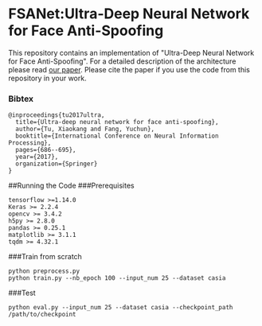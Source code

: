 # FSANet:Ultra-Deep Neural Network for Face Anti-Spoofing
This repository contains an implementation of "Ultra-Deep Neural Network for Face Anti-Spoofing". 
For a detailed description of the architecture please read [our paper](https://link.springer.com/chapter/10.1007/978-3-319-70096-0_70).
Please cite the paper if you use the code from this repository in your work.

### Bibtex
```
@inproceedings{tu2017ultra,
  title={Ultra-deep neural network for face anti-spoofing},
  author={Tu, Xiaokang and Fang, Yuchun},
  booktitle={International Conference on Neural Information Processing},
  pages={686--695},
  year={2017},
  organization={Springer}
}
```

##Running the Code
###Prerequisites
```
tensorflow >=1.14.0
Keras >= 2.2.4 
opencv >= 3.4.2 
h5py >= 2.8.0
pandas >= 0.25.1
matplotlib >= 3.1.1
tqdm >= 4.32.1
```
###Train from scratch
```
python preprocess.py
python train.py --nb_epoch 100 --input_num 25 --dataset casia
```
###Test
```
python eval.py --input_num 25 --dataset casia --checkpoint_path /path/to/checkpoint 
```